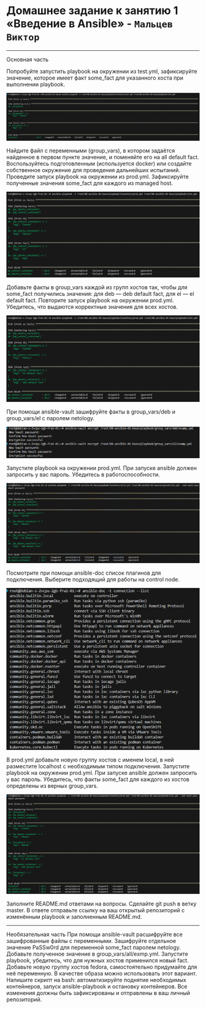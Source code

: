 # Домашнее задание к занятию 1 «Введение в Ansible» - `Мальцев Виктор`

---

Основная часть

Попробуйте запустить playbook на окружении из test.yml, зафиксируйте значение, которое имеет факт some_fact для указанного хоста при выполнении playbook.

![alt text](https://github.com/vmmaltsev/screenshot/blob/main/Screenshot_12.png)

Найдите файл с переменными (group_vars), в котором задаётся найденное в первом пункте значение, и поменяйте его на all default fact.
Воспользуйтесь подготовленным (используется docker) или создайте собственное окружение для проведения дальнейших испытаний.
Проведите запуск playbook на окружении из prod.yml. Зафиксируйте полученные значения some_fact для каждого из managed host.

![alt text](https://github.com/vmmaltsev/screenshot/blob/main/Screenshot_14.png)

Добавьте факты в group_vars каждой из групп хостов так, чтобы для some_fact получились значения: для deb — deb default fact, для el — el default fact.
Повторите запуск playbook на окружении prod.yml. Убедитесь, что выдаются корректные значения для всех хостов.

![alt text](https://github.com/vmmaltsev/screenshot/blob/main/Screenshot_15.png)

При помощи ansible-vault зашифруйте факты в group_vars/deb и group_vars/el с паролем netology.

![alt text](https://github.com/vmmaltsev/screenshot/blob/main/Screenshot_16.png)

Запустите playbook на окружении prod.yml. При запуске ansible должен запросить у вас пароль. Убедитесь в работоспособности.

![alt text](https://github.com/vmmaltsev/screenshot/blob/main/Screenshot_17.png)

Посмотрите при помощи ansible-doc список плагинов для подключения. Выберите подходящий для работы на control node.

![alt text](https://github.com/vmmaltsev/screenshot/blob/main/Screenshot_18.png)

В prod.yml добавьте новую группу хостов с именем local, в ней разместите localhost с необходимым типом подключения.
Запустите playbook на окружении prod.yml. При запуске ansible должен запросить у вас пароль. Убедитесь, что факты some_fact для каждого из хостов определены из верных group_vars.

![alt text](https://github.com/vmmaltsev/screenshot/blob/main/Screenshot_19.png)

Заполните README.md ответами на вопросы. Сделайте git push в ветку master. В ответе отправьте ссылку на ваш открытый репозиторий с изменённым playbook и заполненным README.md.

---

Необязательная часть
При помощи ansible-vault расшифруйте все зашифрованные файлы с переменными.
Зашифруйте отдельное значение PaSSw0rd для переменной some_fact паролем netology. Добавьте полученное значение в group_vars/all/exmp.yml.
Запустите playbook, убедитесь, что для нужных хостов применился новый fact.
Добавьте новую группу хостов fedora, самостоятельно придумайте для неё переменную. В качестве образа можно использовать этот вариант.
Напишите скрипт на bash: автоматизируйте поднятие необходимых контейнеров, запуск ansible-playbook и остановку контейнеров.
Все изменения должны быть зафиксированы и отправлены в ваш личный репозиторий.
